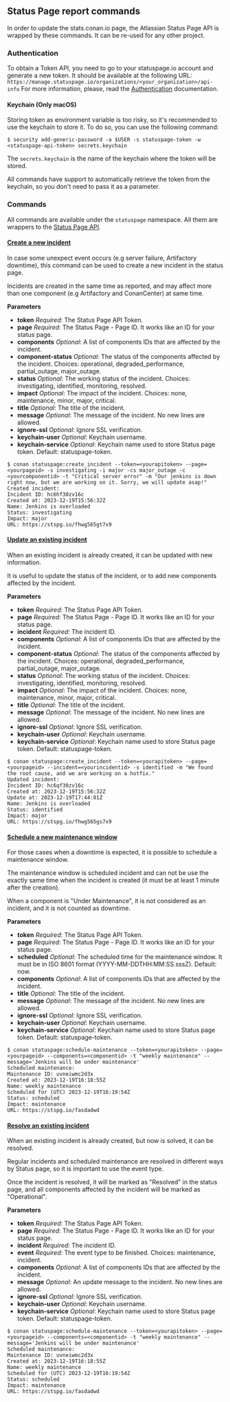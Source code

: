 ## Status Page report commands

In order to update the stats.conan.io page, the Atlassian Status Page API is wrapped by these commands. It can be re-used for any other project.

### Authentication

To obtain a Token API, you need to go to your statuspage.io account and generate a new token.
It should be available at the following URL: `https://manage.statuspage.io/organizations/<your_organization>/api-info`
For more information, please, read the [Authentication](https://developer.statuspage.io/#section/Authentication) documentation.

#### Keychain (Only macOS)

Storing token as environment variable is too risky, so it's recommended to use the keychain to store it.
To do so, you can use the following command:

```
$ security add-generic-password -a $USER -s statuspage-token -w <statuspage-api-token> secrets.keychain
```

The `secrets.keychain` is the name of the keychain where the token will be stored.

All commands have support to automatically retrieve the token from the keychain, so you don't need to pass it as a parameter.


### Commands

All commands are available under the `statuspage` namespace. All them are wrappers to the [Status Page API](https://developer.statuspage.io/).

#### [Create a new incident](cmd_create_incident.py)

In case some unexpect event occurs (e.g server failure, Artifactory downtime), this command can be used to create a new incident in the status page.

Incidents are created in the same time as reported, and may affect more than one component (e.g Artifactory and ConanCenter) at same time.

**Parameters**
- **token** _Required_: The Status Page API Token.
- **page** _Required_: The Status Page - Page ID. It works like an ID for your status page.
- **components** _Optional_: A list of components IDs that are affected by the incident.
- **component-status** _Optional_: The status of the components affected by the incident. Choices: operational, degraded_performance, partial_outage, major_outage.
- **status** _Optional_: The working status of the incident. Choices: investigating, identified, monitoring, resolved.
- **impact** _Optional_: The impact of the incident. Choices: none, maintenance, minor, major, critical.
- **title** _Optional_: The title of the incident.
- **message** _Optional_: The message of the incident. No new lines are allowed.
- **ignore-ssl** _Optional_: Ignore SSL verification.
- **keychain-user** _Optional_: Keychain username.
- **keychain-service** _Optional_: Keychain name used to store Status page token. Default: statuspage-token.


```
$ conan statuspage:create_incident --token=<yourapitoken> --page=<yourpageid> -s investigating -i major -cs major_outage -c <yourcomponentid> -t "Critical server error" -m "Our jenkins is down right now, but we are working on it. Sorry, we will update asap!"
Created incident:
Incident ID: hc6hf30zv16c
Created at: 2023-12-19T15:56:32Z
Name: Jenkins is overloaded
Status: investigating
Impact: major
URL: https://stspg.io/fhwg565gt7x9
```


#### [Update an existing incident](cmd_update_incident.py)

When an existing incident is already created, it can be updated with new information.

It is useful to update the status of the incident, or to add new components affected by the incident.

**Parameters**
- **token** _Required_: The Status Page API Token.
- **page** _Required_: The Status Page - Page ID. It works like an ID for your status page.
- **incident** _Required_: The incident ID.
- **components** _Optional_: A list of components IDs that are affected by the incident.
- **component-status** _Optional_: The status of the components affected by the incident. Choices: operational, degraded_performance, partial_outage, major_outage.
- **status** _Optional_: The working status of the incident. Choices: investigating, identified, monitoring, resolved.
- **impact** _Optional_: The impact of the incident. Choices: none, maintenance, minor, major, critical.
- **title** _Optional_: The title of the incident.
- **message** _Optional_: The message of the incident. No new lines are allowed.
- **ignore-ssl** _Optional_: Ignore SSL verification.
- **keychain-user** _Optional_: Keychain username.
- **keychain-service** _Optional_: Keychain name used to store Status page token. Default: statuspage-token.


```
$ conan statuspage:create_incident --token=<yourapitoken> --page=<yourpageid> --incident=<yourincidentid> -s identified -m "We found the root cause, and we are working on a hotfix."
Updated incident:
Incident ID: hc6qf30zv16c
Created at: 2023-12-19T15:56:32Z
Update at: 2023-12-19T17:44:01Z
Name: Jenkins is overloaded
Status: identified
Impact: major
URL: https://stspg.io/fhwg565gs7x9
```

#### [Schedule a new maintenance window](cmd_schedule_maintenance.py)

For those cases when a downtime is expected, it is possible to schedule a maintenance window.

The maintenance window is scheduled incident and can not be use the exactly same time when the incident is created (it must be at least 1 minute after the creation).

When a component is "Under Maintenance", it is not considered as an incident, and it is not counted as downtime.

**Parameters**
- **token** _Required_: The Status Page API Token.
- **page** _Required_: The Status Page - Page ID. It works like an ID for your status page.
- **scheduled** _Optional_: The scheduled time for the maintenance window. It must be in ISO 8601 format (YYYY-MM-DDTHH:MM:SS.sssZ). Default: now.
- **components** _Optional_: A list of components IDs that are affected by the incident.
- **title** _Optional_: The title of the incident.
- **message** _Optional_: The message of the incident. No new lines are allowed.
- **ignore-ssl** _Optional_: Ignore SSL verification.
- **keychain-user** _Optional_: Keychain username.
- **keychain-service** _Optional_: Keychain name used to store Status page token. Default: statuspage-token.


```
$ conan statuspage:schedule-maintenance --token=<yourapitoken> --page=<yourpageid> --components=<componentid> -t "weekly maintenance" --message='Jenkins will be under maintenance'
Scheduled maintenance:
Maintenance ID: uvneiwmc2d3x
Created at: 2023-12-19T16:18:55Z
Name: weekly maintenance
Scheduled for (UTC) 2023-12-19T16:19:54Z
Status: scheduled
Impact: maintenance
URL: https://stspg.io/fasdadwd
```

#### [Resolve an existing incident](cmd_resolve_incident.py)

When an existing incident is already created, but now is solved, it can be resolved.

Regular incidents and scheduled maintenance are resolved in different ways by Status page, so it is important to use the event type.

Once the incident is resolved, it will be marked as "Resolved" in the status page, and all components affected by the incident will be marked as "Operational".

**Parameters**
- **token** _Required_: The Status Page API Token.
- **page** _Required_: The Status Page - Page ID. It works like an ID for your status page.
- **incident** _Required_: The incident ID.
- **event** _Required_: The event type to be finished. Choices: maintenance, incident.
- **components** _Optional_: A list of components IDs that are affected by the incident.
- **message** _Optional_: An update message to the incident. No new lines are allowed.
- **ignore-ssl** _Optional_: Ignore SSL verification.
- **keychain-user** _Optional_: Keychain username.
- **keychain-service** _Optional_: Keychain name used to store Status page token. Default: statuspage-token.


```
$ conan statuspage:schedule-maintenance --token=<yourapitoken> --page=<yourpageid> --components=<componentid> -t "weekly maintenance" --message='Jenkins will be under maintenance'
Scheduled maintenance:
Maintenance ID: uvneiwmc2d3x
Created at: 2023-12-19T16:18:55Z
Name: weekly maintenance
Scheduled for (UTC) 2023-12-19T16:19:54Z
Status: scheduled
Impact: maintenance
URL: https://stspg.io/fasdadwd
```
